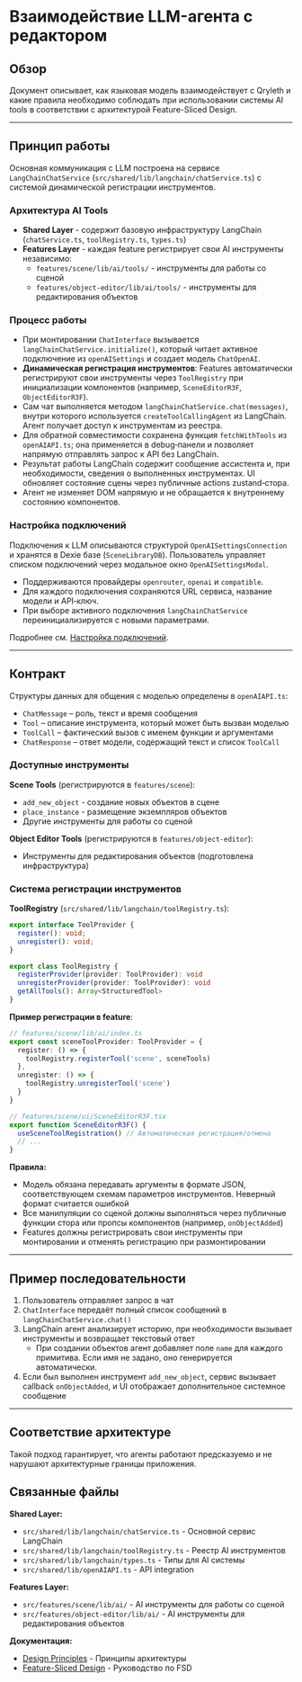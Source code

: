 # Взаимодействие LLM-агента с редактором

## Обзор

Документ описывает, как языковая модель взаимодействует с Qryleth и какие правила необходимо соблюдать при использовании системы AI tools в соответствии с архитектурой Feature-Sliced Design.

---

## Принцип работы

Основная коммуникация с LLM построена на сервисе `LangChainChatService` (`src/shared/lib/langchain/chatService.ts`) с системой динамической регистрации инструментов.

### Архитектура AI Tools

- **Shared Layer** - содержит базовую инфраструктуру LangChain (`chatService.ts`, `toolRegistry.ts`, `types.ts`)
- **Features Layer** - каждая feature регистрирует свои AI инструменты независимо:
  - `features/scene/lib/ai/tools/` - инструменты для работы со сценой
  - `features/object-editor/lib/ai/tools/` - инструменты для редактирования объектов

### Процесс работы

- При монтировании `ChatInterface` вызывается `langChainChatService.initialize()`, который читает активное подключение из `openAISettings` и создает модель `ChatOpenAI`.
- **Динамическая регистрация инструментов**: Features автоматически регистрируют свои инструменты через `ToolRegistry` при инициализации компонентов (например, `SceneEditorR3F`, `ObjectEditorR3F`).
- Сам чат выполняется методом `langChainChatService.chat(messages)`, внутри которого используется `createToolCallingAgent` из LangChain. Агент получает доступ к инструментам из реестра.
- Для обратной совместимости сохранена функция `fetchWithTools` из `openAIAPI.ts`; она применяется в debug‑панели и позволяет напрямую отправлять запрос к API без LangChain.
- Результат работы LangChain содержит сообщение ассистента и, при необходимости, сведения о выполненных инструментах. UI обновляет состояние сцены через публичные actions zustand‑стора.
- Агент не изменяет DOM напрямую и не обращается к внутреннему состоянию компонентов.

### Настройка подключений

Подключения к LLM описываются структурой `OpenAISettingsConnection` и хранятся в Dexie базе (`SceneLibraryDB`). Пользователь управляет списком подключений через модальное окно `OpenAISettingsModal`.

- Поддерживаются провайдеры `openrouter`, `openai` и `compatible`.
- Для каждого подключения сохраняются URL сервиса, название модели и API‑ключ.
- При выборе активного подключения `langChainChatService` переинициализируется с новыми параметрами.

Подробнее см. [Настройка подключений](provider-connections.md).

---

## Контракт


Структуры данных для общения с моделью определены в `openAIAPI.ts`:

- `ChatMessage` – роль, текст и время сообщения
- `Tool` – описание инструмента, который может быть вызван моделью
- `ToolCall` – фактический вызов с именем функции и аргументами
- `ChatResponse` – ответ модели, содержащий текст и список `ToolCall`

### Доступные инструменты

**Scene Tools** (регистрируются в `features/scene`):
- `add_new_object` - создание новых объектов в сцене
- `place_instance` - размещение экземпляров объектов
- Другие инструменты для работы со сценой

**Object Editor Tools** (регистрируются в `features/object-editor`):
- Инструменты для редактирования объектов (подготовлена инфраструктура)

### Система регистрации инструментов

**ToolRegistry** (`src/shared/lib/langchain/toolRegistry.ts`):
```typescript
export interface ToolProvider {
  register(): void;
  unregister(): void;
}

export class ToolRegistry {
  registerProvider(provider: ToolProvider): void
  unregisterProvider(provider: ToolProvider): void
  getAllTools(): Array<StructuredTool>
}
```

**Пример регистрации в feature**:
```typescript
// features/scene/lib/ai/index.ts
export const sceneToolProvider: ToolProvider = {
  register: () => {
    toolRegistry.registerTool('scene', sceneTools)
  },
  unregister: () => {
    toolRegistry.unregisterTool('scene')
  }
}

// features/scene/ui/SceneEditorR3F.tsx
export function SceneEditorR3F() {
  useSceneToolRegistration() // Автоматическая регистрация/отмена
  // ...
}
```

**Правила:**
- Модель обязана передавать аргументы в формате JSON, соответствующем схемам параметров инструментов. Неверный формат считается ошибкой
- Все манипуляции со сценой должны выполняться через публичные функции стора или пропсы компонентов (например, `onObjectAdded`)
- Features должны регистрировать свои инструменты при монтировании и отменять регистрацию при размонтировании

---

##  Пример последовательности

1. Пользователь отправляет запрос в чат
2. `ChatInterface` передаёт полный список сообщений в `langChainChatService.chat()`
3. LangChain агент анализирует историю, при необходимости вызывает инструменты и возвращает текстовый ответ
   - При создании объектов агент добавляет поле `name` для каждого примитива. Если имя не задано, оно генерируется автоматически.
4. Если был выполнен инструмент `add_new_object`, сервис вызывает callback `onObjectAdded`, и UI отображает дополнительное системное сообщение

---

##  Соответствие архитектуре


Такой подход гарантирует, что агенты работают предсказуемо и не нарушают архитектурные границы приложения.

## Связанные файлы

**Shared Layer:**
- `src/shared/lib/langchain/chatService.ts` - Основной сервис LangChain
- `src/shared/lib/langchain/toolRegistry.ts` - Реестр AI инструментов
- `src/shared/lib/langchain/types.ts` - Типы для AI системы
- `src/shared/lib/openAIAPI.ts` - API integration

**Features Layer:**
- `src/features/scene/lib/ai/` - AI инструменты для работы со сценой
- `src/features/object-editor/lib/ai/` - AI инструменты для редактирования объектов

**Документация:**
- [Design Principles](../../architecture/design-principles.md) - Принципы архитектуры
- [Feature-Sliced Design](../../architecture/feature-sliced-design.md) - Руководство по FSD
